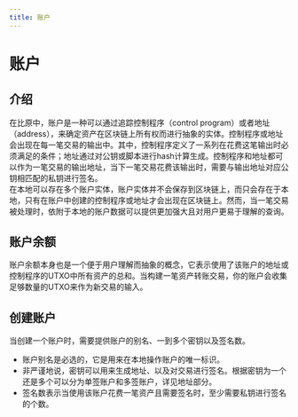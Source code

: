 ```yaml
---
title: 账户
---
```


# 账户

<a name="61a3ec66"></a>
## 介绍

在比原中，账户是一种可以通过追踪控制程序（control program）或者地址（address），来确定资产在区块链上所有权而进行抽象的实体。控制程序或地址会出现在每一笔交易的输出中。其中，控制程序定义了一系列在花费这笔输出时必须满足的条件；地址通过对公钥或脚本进行hash计算生成。控制程序和地址都可以作为一笔交易的输出地址，当下一笔交易花费该输出时，需要与输出地址对应公钥相匹配的私钥进行签名。<br />在本地可以存在多个账户实体，账户实体并不会保存到区块链上，而只会存在于本地，只有在账户中创建的控制程序或地址才会出现在区块链上。然而，当一笔交易被处理时，依附于本地的账户数据可以提供更加强大且对用户更易于理解的查询。

<a name="c9452aee"></a>
## 账户余额

账户余额本身也是一个便于用户理解而抽象的概念，它表示使用了该账户的地址或控制程序的UTXO中所有资产的总和。当构建一笔资产转账交易，你的账户会收集足够数量的UTXO来作为新交易的输入。

<a name="ac18e6e8"></a>
## 创建账户

当创建一个账户时，需要提供账户的别名、一到多个密钥以及签名数。

* 账户别名是必选的，它是用来在本地操作账户的唯一标识。
* 非严谨地说，密钥可以用来生成地址、以及对交易进行签名。根据密钥为一个还是多个可以分为单签账户和多签账户，详见地址部分。
* 签名数表示当使用该账户花费一笔资产且需要签名时，至少需要私钥进行签名的个数。

